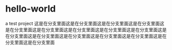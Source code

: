 # hello-world
a test project
这是在分支里面这是在分支里面这是在分支里面这是在分支里面这是在分支里面这是在分支里面这是在分支里面这是在分支里面这是在分支里面这是在分支里面这是在分支里面这是在分支里面这是在分支里面这是在分支里面这是在分支里面这是在分支里面
